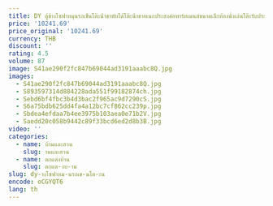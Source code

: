 ```yaml
---
title: DY ตู้ข้างโซฟาหมุนรถเข็นโต๊ะน้ําชาพับได้โต๊ะน้ําชาอเนกประสงค์อพาร์ทเมนต์ขนาดเล็กห้องนั่งเล่นโต๊ะรับประทานอาหาร
price: '10241.69'
price_original: '10241.69'
currency: THB
discount: ''
rating: 4.5
volume: 87
image: S41ae290f2fc847b69044ad3191aaabc8Q.jpg
images:
  - S41ae290f2fc847b69044ad3191aaabc8Q.jpg
  - S893597314d884228ada551f99182874ch.jpg
  - Sebd6bf4fbc3b4d3bac2f965ac9d7290cS.jpg
  - S6a75bdb625dd4fa4a12bc7cf862cc239p.jpg
  - Sbdea4efdaa7b4ee3975b103aea0e71b2V.jpg
  - Saedd20c058b9442c89f33bcd6ed2d8b3B.jpg
video: ''
categories:
  - name: บ้านและสวน
    slug: านและสวน
  - name: ตกแต่งบ้าน
    slug: ตกแต-งบ-าน
slug: dy-างโซฟาหม-นรถเข-นโต-ะน
encode: oCGYQT6
lang: th
---
```

  